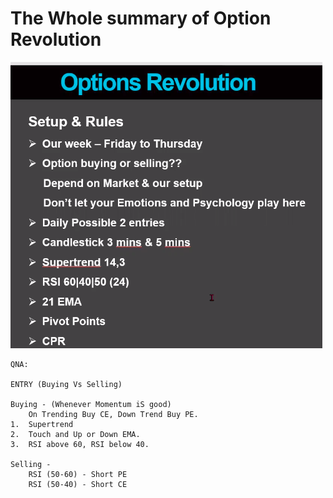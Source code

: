 # The Whole summary of Option Revolution
![](../files/050-options.png)

    QNA:

    ENTRY (Buying Vs Selling)
    
    Buying - (Whenever Momentum iS good)
        On Trending Buy CE, Down Trend Buy PE.
    1.  Supertrend
    2.  Touch and Up or Down EMA.
    3.  RSI above 60, RSI below 40.

    Selling - 
        RSI (50-60) - Short PE
        RSI (50-40) - Short CE
